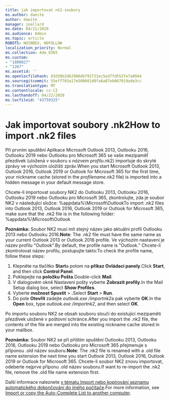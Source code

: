 ```yaml
---
title: jak importovat nk2-soubory
ms.author: daeite
author: daeite
manager: joallard
ms.date: 04/21/2020
ms.audience: Admin
ms.topic: article
ROBOTS: NOINDEX, NOFOLLOW
localization_priority: Normal
ms.collection: Adm_O365
ms.custom:
- "1800027"
- "1267"
ms.assetid: ''
ms.openlocfilehash: 83d30b2d62908db791f21ec5ed7fd5537e7a0944
ms.sourcegitcommit: 55eff703a17e500681d8fa6a87eb067019ade3cc
ms.translationtype: MT
ms.contentlocale: cs-CZ
ms.lasthandoff: 04/22/2020
ms.locfileid: "43759325"
---
```

# <a name="how-to-import-nk2-files"></a><span data-ttu-id="572f5-102">Jak importovat soubory .nk2</span><span class="sxs-lookup"><span data-stu-id="572f5-102">How to import .nk2 files</span></span> 

<span data-ttu-id="572f5-103">Při prvním spuštění Aplikace Microsoft Outlook 2013, Outlooku 2016, Outlooku 2019 nebo Outlooku pro Microsoft 365 se vaše mezipaměť přezdívek (uložená v souboru *s názvem profilu*.nk2) importuje do skryté zprávy ve výchozím úložišti zpráv.</span><span class="sxs-lookup"><span data-stu-id="572f5-103">When you start Microsoft Outlook 2013, Outlook 2016, Outlook 2019 or Outlook for Microsoft 365 for the first time, your nickname cache (stored in the *profilename*.nk2 file) is imported into a hidden message in your default message store.</span></span>

<span data-ttu-id="572f5-104">Chcete-li importovat soubory NK2 do Outlooku 2013, Outlooku 2016, Outlooku 2019 nebo Outlooku pro Microsoft 365, zkontrolujte, zda je soubor NK2 v následující složce: %appdata%\Microsoft\Outlook</span><span class="sxs-lookup"><span data-stu-id="572f5-104">To import .nk2 files into Outlook 2013, Outlook 2016, Outlook 2019 or Outlook for Microsoft 365, make sure that the .nk2 file is in the following folder: %appdata%\Microsoft\Outlook</span></span>

<span data-ttu-id="572f5-105">**Poznámka:** Soubor NK2 musí mít stejný název jako aktuální profil Outlooku 2013 nebo Outlooku 2016.</span><span class="sxs-lookup"><span data-stu-id="572f5-105">**Note**: The .nk2 file must have the same name as your current Outlook 2013 or Outlook 2016 profile.</span></span> <span data-ttu-id="572f5-106">Ve výchozím nastavení je název profilu "Outlook".</span><span class="sxs-lookup"><span data-stu-id="572f5-106">By default, the profile name is "Outlook."</span></span> <span data-ttu-id="572f5-107">Chcete-li zkontrolovat název profilu, postupujte takto:</span><span class="sxs-lookup"><span data-stu-id="572f5-107">To check the profile name, follow these steps:</span></span> 
1. <span data-ttu-id="572f5-108">Klepněte na tlačítko **Start**a potom na **příkaz Ovládací panely**.</span><span class="sxs-lookup"><span data-stu-id="572f5-108">Click **Start**, and then click **Control Panel**.</span></span>
2. <span data-ttu-id="572f5-109">Poklepejte na **položku Pošta**.</span><span class="sxs-lookup"><span data-stu-id="572f5-109">Double-click **Mail**.</span></span>
3. <span data-ttu-id="572f5-110">V dialogovém okně Nastavení pošty vyberte **Zobrazit profily**.</span><span class="sxs-lookup"><span data-stu-id="572f5-110">In the Mail Setup dialog box, select **Show Profiles**.</span></span>
4. <span data-ttu-id="572f5-111">Vyberte **možnost Spustit** > **.**</span><span class="sxs-lookup"><span data-stu-id="572f5-111">Select **Start** > **Run**.</span></span>
5. <span data-ttu-id="572f5-112">Do pole **Otevřít** zadejte *outlook.exe /importnk2*a pak vyberte **OK**.</span><span class="sxs-lookup"><span data-stu-id="572f5-112">In the **Open** box, type *outlook.exe /importnk2*, and then select **OK**.</span></span> 

<span data-ttu-id="572f5-113">Po importu souboru NK2 se obsah souboru sloučí do existující mezipaměti přezdívek uložené v poštovní schránce.</span><span class="sxs-lookup"><span data-stu-id="572f5-113">After you import the .nk2 file, the contents of the file are merged into the existing nickname cache stored in your mailbox.</span></span>

<span data-ttu-id="572f5-114">**Poznámka:** Soubor NK2 se při příštím spuštění Outlooku 2013, Outlooku 2016, Outlooku 2019 nebo Outlooku pro Microsoft 365 přejmenuje s příponou .old název souboru.</span><span class="sxs-lookup"><span data-stu-id="572f5-114">**Note**: The .nk2 file is renamed with a .old file name extension the next time you start Outlook 2013, Outlook 2016, Outlook 2019 or Outlook for Microsoft 365.</span></span> <span data-ttu-id="572f5-115">Chcete-li soubor NK2 znovu importovat, odeberte nejprve příponu .old název souboru.</span><span class="sxs-lookup"><span data-stu-id="572f5-115">If want to re-import the .nk2 file, remove the .old file name extension first.</span></span>

<span data-ttu-id="572f5-116">Další informace naleznete [v tématu Import nebo kopírování seznamu automatického dokončování do jiného počítače](https://support.microsoft.com/help/2806550/how-to-import-nk2-files-into-outlook%).</span><span class="sxs-lookup"><span data-stu-id="572f5-116">For more information, see [Import or copy the Auto-Complete List to another computer](https://support.microsoft.com/help/2806550/how-to-import-nk2-files-into-outlook%).</span></span>